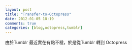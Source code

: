 ```yaml
---
layout: post
title: "Transfer-to-Octopress"
date: 2012-01-05 18:19
comments: true
categories: [blog,octopress,tumblr]
---
```

由於Tumblr 最近實在有點不穩，於是從Tumblr 轉到 Octopress
